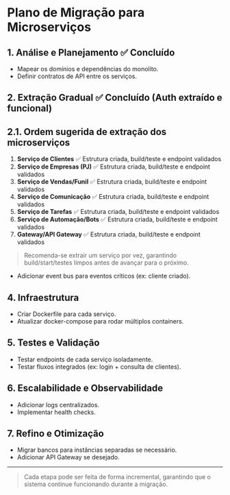 # Plano de Migração para Microserviços

## 1. Análise e Planejamento ✅ Concluído
- Mapear os domínios e dependências do monolito.
- Definir contratos de API entre os serviços.


## 2. Extração Gradual ✅ Concluído (Auth extraído e funcional)

## 2.1. Ordem sugerida de extração dos microserviços


1. **Serviço de Clientes** ✅ Estrutura criada, build/teste e endpoint validados
2. **Serviço de Empresas (PJ)** ✅ Estrutura criada, build/teste e endpoint validados
3. **Serviço de Vendas/Funil** ✅ Estrutura criada, build/teste e endpoint validados
4. **Serviço de Comunicação** ✅ Estrutura criada, build/teste e endpoint validados
5. **Serviço de Tarefas** ✅ Estrutura criada, build/teste e endpoint validados
6. **Serviço de Automação/Bots** ✅ Estrutura criada, build/teste e endpoint validados
7. **Gateway/API Gateway** ✅ Estrutura criada, build/teste e endpoint validados

> Recomenda-se extrair um serviço por vez, garantindo build/start/testes limpos antes de avançar para o próximo.

- Adicionar event bus para eventos críticos (ex: cliente criado).

## 4. Infraestrutura
- Criar Dockerfile para cada serviço.
- Atualizar docker-compose para rodar múltiplos containers.

## 5. Testes e Validação
- Testar endpoints de cada serviço isoladamente.
- Testar fluxos integrados (ex: login + consulta de clientes).

## 6. Escalabilidade e Observabilidade
- Adicionar logs centralizados.
- Implementar health checks.

## 7. Refino e Otimização
- Migrar bancos para instâncias separadas se necessário.
- Adicionar API Gateway se desejado.

---

> Cada etapa pode ser feita de forma incremental, garantindo que o sistema continue funcionando durante a migração.
